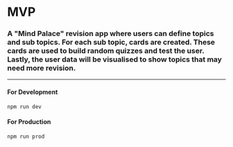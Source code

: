 # MVP
### A "Mind Palace" revision app where users can define topics and sub topics. For each sub topic, cards are created. These cards are used to build random quizzes and test the user. Lastly, the user data will be visualised to show topics that may need more revision.
---

#### For Development
```
npm run dev
```
#### For Production
``` 
npm run prod 
```